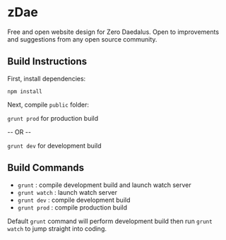 zDae
========

Free and open website design for Zero Daedalus. Open to improvements and suggestions from any open source community.

Build Instructions
-------------------

First, install dependencies:

`npm install`

Next, compile `public` folder:

`grunt prod` for production build

-- OR -- 

`grunt dev` for development build


Build Commands
----------------

* `grunt` : compile development build and launch watch server
* `grunt watch` : launch watch server
* `grunt dev` : compile development build
* `grunt prod` : compile production build

Default `grunt` command will perform development build then run `grunt watch` to jump straight into coding.